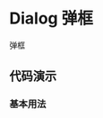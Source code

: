 # Dialog 弹框

弹框

## 代码演示

### 基本用法

<code src="../../src/dialog/demo/basic.tsx"></code>

<API src="../../src/dialog/index.tsx"></API>
